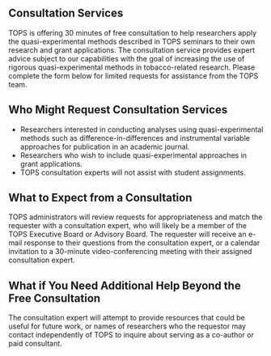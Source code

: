 ## Consultation Services
TOPS is offering 30 minutes of free consultation to help researchers apply the quasi-experimental methods described in TOPS seminars to their own research and grant applications. The consultation service provides expert advice subject to our capabilities with the goal of increasing the use of rigorous quasi-experimental methods in tobacco-related research. Please complete the form below for limited requests for assistance from the TOPS team.

## Who Might Request Consultation Services
- Researchers interested in conducting analyses using quasi-experimental methods such as difference-in-differences and instrumental variable approaches for publication in an academic journal.
- Researchers who wish to include quasi-experimental approaches in grant applications.
- TOPS consultation experts will not assist with student assignments.
 
## What to Expect from a Consultation
TOPS administrators will review requests for appropriateness and match the requester with a consultation expert, who will likely be a member of the TOPS Executive Board or Advisory Board. The requester will receive an e-mail response to their questions from the consultation expert, or a calendar invitation to a 30-minute video-conferencing meeting with their assigned consultation expert.

## What if You Need Additional Help Beyond the Free Consultation
The consultation expert will attempt to provide resources that could be useful for future work, or names of researchers who the requestor may contact independently of TOPS to inquire about serving as a co-author or paid consultant.

